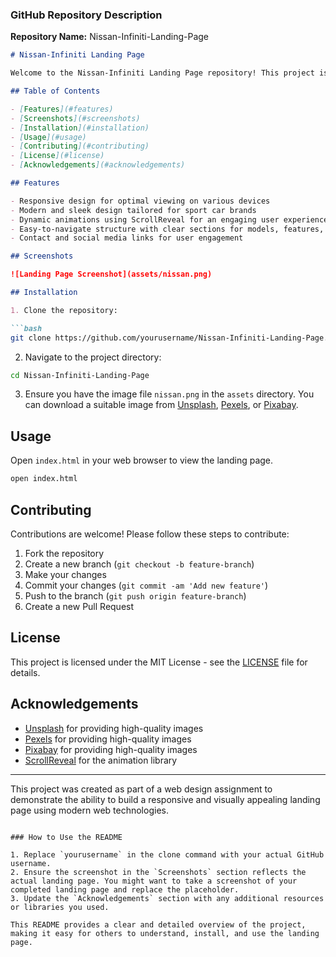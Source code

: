 ### GitHub Repository Description

**Repository Name:** Nissan-Infiniti-Landing-Page

```markdown
# Nissan-Infiniti Landing Page

Welcome to the Nissan-Infiniti Landing Page repository! This project is a responsive landing page designed for showcasing Nissan and Infiniti sport cars. The page is built using HTML, CSS, and JavaScript, featuring sleek design elements and dynamic animations powered by the ScrollReveal library.

## Table of Contents

- [Features](#features)
- [Screenshots](#screenshots)
- [Installation](#installation)
- [Usage](#usage)
- [Contributing](#contributing)
- [License](#license)
- [Acknowledgements](#acknowledgements)

## Features

- Responsive design for optimal viewing on various devices
- Modern and sleek design tailored for sport car brands
- Dynamic animations using ScrollReveal for an engaging user experience
- Easy-to-navigate structure with clear sections for models, features, and dealers
- Contact and social media links for user engagement

## Screenshots

![Landing Page Screenshot](assets/nissan.png)

## Installation

1. Clone the repository:

```bash
git clone https://github.com/yourusername/Nissan-Infiniti-Landing-Page.git
```

2. Navigate to the project directory:

```bash
cd Nissan-Infiniti-Landing-Page
```

3. Ensure you have the image file `nissan.png` in the `assets` directory. You can download a suitable image from [Unsplash](https://unsplash.com), [Pexels](https://www.pexels.com), or [Pixabay](https://pixabay.com).

## Usage

Open `index.html` in your web browser to view the landing page.

```bash
open index.html
```

## Contributing

Contributions are welcome! Please follow these steps to contribute:

1. Fork the repository
2. Create a new branch (`git checkout -b feature-branch`)
3. Make your changes
4. Commit your changes (`git commit -am 'Add new feature'`)
5. Push to the branch (`git push origin feature-branch`)
6. Create a new Pull Request

## License

This project is licensed under the MIT License - see the [LICENSE](LICENSE) file for details.

## Acknowledgements

- [Unsplash](https://unsplash.com) for providing high-quality images
- [Pexels](https://www.pexels.com) for providing high-quality images
- [Pixabay](https://pixabay.com) for providing high-quality images
- [ScrollReveal](https://scrollrevealjs.org/) for the animation library

---

This project was created as part of a web design assignment to demonstrate the ability to build a responsive and visually appealing landing page using modern web technologies.
```

### How to Use the README

1. Replace `yourusername` in the clone command with your actual GitHub username.
2. Ensure the screenshot in the `Screenshots` section reflects the actual landing page. You might want to take a screenshot of your completed landing page and replace the placeholder.
3. Update the `Acknowledgements` section with any additional resources or libraries you used.

This README provides a clear and detailed overview of the project, making it easy for others to understand, install, and use the landing page.
